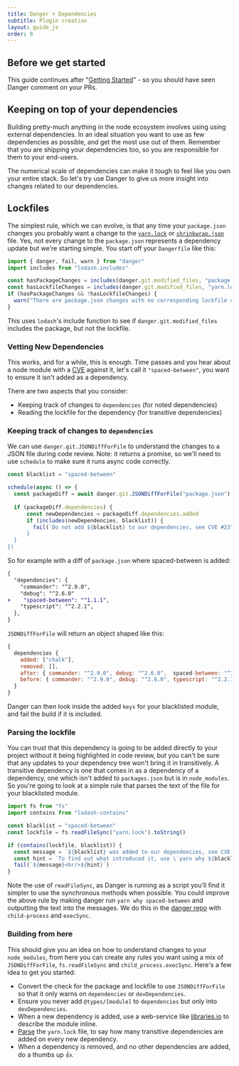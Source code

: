 ```yaml
---
title: Danger + Dependencies
subtitle: Plugin creation
layout: guide_js
order: 0
---
```


## Before we get started

This guide continues after "[Getting Started][started]" - so you should have seen Danger comment on your PRs.

## Keeping on top of your dependencies

Building pretty-much anything in the node ecosystem involves using using external dependencies. In an ideal situation you want to use as few dependencies as possible, and get the most use out of them. Remember that you are shipping your dependencies too, so you are responsible for them to your end-users.

The numerical scale of dependencies can make it tough to feel like you own your entire stack. So let's try use Danger to give us more insight into changes related to our dependencies.

## Lockfiles

The simplest rule, which we can evolve, is that any time your `package.json` changes you probably want a change to the [`yarn.lock`][lockfile] or [`shrinkwrap.json`][shrinkwrap] file. Yes, not every change to the `package.json` represents a dependency update but we're starting simple. You start off your `Dangerfile` like this:

```js
import { danger, fail, warn } from "danger"
import includes from "lodash.includes"

const hasPackageChanges = includes(danger.git.modified_files, "package.json")
const hasLockfileChanges = includes(danger.git.modified_files, "yarn.lock")
if (hasPackageChanges && !hasLockfileChanges) {
  warn("There are package.json changes with no corresponding lockfile changes")
}
```

This uses `lodash`'s include function to see if `danger.git.modified_files` includes the package, but not the lockfile.

### Vetting New Dependencies

This works, and for a while, this is enough. Time passes and you hear about a node module with a [CVE](https://cve.mitre.org) against it, let's call it `"spaced-between"`, you want to ensure it isn't added as a dependency.

There are two aspects that you consider:

* Keeping track of changes to `dependencies` (for noted dependencies)
* Reading the lockfile for the dependency (for transitive dependencies)

### Keeping track of changes to `dependencies`

We can use `danger.git.JSONDiffForFile` to understand the changes to a JSON file during code review. Note: it returns a promise, so we'll need to use `schedule` to make sure it runs async code correctly.

```js
const blacklist = "spaced-between"

schedule(async () => {
  const packageDiff = await danger.git.JSONDiffForFile("package.json")
  
  if (packageDiff.dependencies) {
      const newDependencies = packageDiff.dependencies.added
      if (includes(newDependencies, blacklist)) {
        fail(`Do not add ${blacklist} to our dependencies, see CVE #23")
      }
  }
})
```

So for example with a diff of `package.json` where spaced-between is added:

```diff
{
  "dependencies": {
    "commander": "^2.9.0",
    "debug": "^2.6.0"
+    "spaced-between": "^1.1.1",
    "typescript": "^2.2.1",
  },
}
```

`JSONDiffForFile` will return an object shaped like this:

```js
{
  dependencies {
    added: ["chalk"],
    removed: [],
    after: { commander: "^2.9.0", debug: "^2.6.0",  spaced-between: "^1.1.1",  typescript: "^2.2.1" },
    before: { commander: "^2.9.0", debug: "^2.6.0", typescript: "^2.2.1" },
  }
}
```

Danger can then look inside the added `keys` for your blacklisted module, and fail the build if it is included.

### Parsing the lockfile

You can trust that this dependency is going to be added directly to your project without it being highlighted in code review, but you can't be sure that any updates to your dependency tree won't bring it in transitively. A transitive dependency is one that comes in as a dependency of a dependency, one which isn't added to `packages.json` but is in `node_modules`. So you're going to look at a simple rule that parses the text of the file for your blacklisted module.

```js
import fs from "fs"
import contains from "lodash-contains"

const blacklist = "spaced-between"
const lockfile = fs.readFileSync("yarn.lock").toString()

if (contains(lockfile, blacklist)) {
  const message = `${blacklist} was added to our dependencies, see CVE #23`
  const hint = `To find out what introduced it, use \`yarn why ${blacklist}\`.` 
  fail(`${message}<br/>${hint}`)
}
```

Note the use of `readFileSync`, as Danger is running as a script you'll find it simpler to use the synchronous methods when possible. You could improve the above rule by making danger run `yarn why spaced-between` and outputting the text into the messages. We do this in the [danger repo][danger-why] with `child-process` and `execSync`.

### Building from here

This should give you an idea on how to understand changes to your `node_modules`, from here you can create any rules you want using a mix of `JSONDiffForFile`, `fs.readFileSync` and `child_process.execSync`. Here's a few idea to get you started:

* Convert the check for the package and lockfile to use `JSONDiffForFile` so that it only warns on `dependencies` or `devDependencies`.
* Ensure you never add `@types/[module]` to `dependencies` but only into `devDependencies`.
* When a new dependency is added, use a web-service like [libraries.io][libs] to describe the module inline.
* [Parse][yarn-parse] the `yarn.lock` file, to say how many transitive dependencies are added on every new dependency.
* When a dependency is removed, and no other dependencies are added, do a thumbs up 👍.

[started]: /js/guides/asdasdasdas
[lockfile]: https://yarnpkg.com/lang/en/docs/yarn-lock/
[shrinkwrap]:  https://docs.npmjs.com/cli/shrinkwrap
[danger-why]: https://github.com/danger/danger-js/blob/8fba6e7c301ac3459c2b0b93264bff7256efd8da/dangerfile.ts#L49
[libs]: https://libraries.io
[yarn-parse]: https://www.npmjs.com/package/parse-yarn-lock

